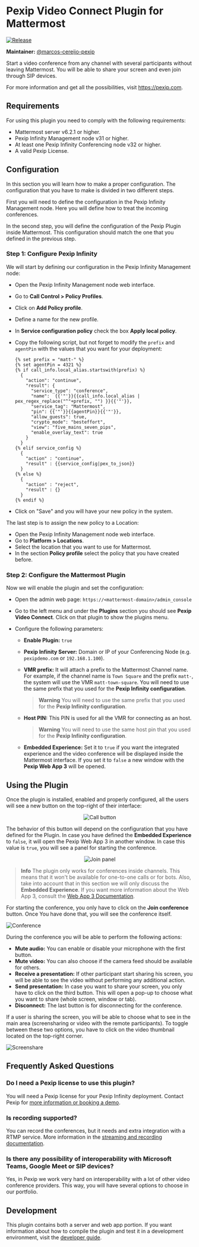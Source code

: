 # Pexip Video Connect Plugin for Mattermost

[![Release](https://img.shields.io/github/v/release/pexip/pexip-mattermost-plugin)](https://github.com/pexip/pexip-mattermost-plugin/releases/latest)

**Maintainer:** [@marcos-cereijo-pexip](https://github.com/marcos-cereijo-pexip)

Start a video conference from any channel with several participants without leaving Mattermost. You will be able to share your screen and even join through SIP devices.

For more information and get all the possibilities, visit https://pexip.com.

## Requirements

For using this plugin you need to comply with the following requirements:

- Mattermost server v6.2.1 or higher.
- Pexip Infinity Management node v31 or higher.
- At least one Pexip Infinity Conferencing node v32 or higher.
- A valid Pexip License.

## Configuration

In this section you will learn how to make a proper configuration. The configuration that you have to make is divided in two different steps.

First you will need to define the configuration in the Pexip Infinity Management node. Here you will define how to treat the incoming conferences.

In the second step, you will define the configuration of the Pexip Plugin inside Mattermost. This configuration should match the one that you defined in the previous step.

### Step 1: Configure Pexip Infinity

We will start by defining our configuration in the Pexip Infinity Management node:

- Open the Pexip Infinity Management node web interface. 

- Go to **Call Control > Policy Profiles**.

- Click on **Add Policy profile**.

- Define a name for the new profile.

- In **Service configuration policy** check the box **Apply local policy**.

- Copy the following script, but not forget to modify the `prefix` and `agentPin` with the values that you want for your deployment:

  ```jinja
  {% set prefix = "matt-" %}
  {% set agentPin = 4321 %}
  {% if call_info.local_alias.startswith(prefix) %}
    {
      "action": "continue",
      "result": {
        "service_type": "conference",
        "name":  {{'"'}}{{call_info.local_alias | pex_regex_replace("^"+prefix, "") }}{{'"'}},
        "service_tag": "Mattermost",
        "pin": {{'"'}}{{agentPin}}{{'"'}},
        "allow_guests": true,
        "crypto_mode": "besteffort",
        "view": "five_mains_seven_pips",
        "enable_overlay_text": true
      }
    }
  {% elif service_config %}
    {
      "action" : "continue",
      "result" : {{service_config|pex_to_json}}
    }
  {% else %}
    {
      "action" : "reject",
      "result" : {}
    }
  {% endif %}
  ```
- Click on "Save" and you will have your new policy in the system.

The last step is to assign the new policy to a Location:

- Open the Pexip Infinity Management node web interface.
- Go to **Platform > Locations**.
- Select the location that you want to use for Mattermost.
- In the section **Policy profile** select the policy that you have created before.

### Step 2: Configure the Mattermost Plugin

Now we will enable the plugin and set the configuration:

- Open the admin web page: `https://<mattermost-domain>/admin_console`

- Go to the left menu and under the **Plugins** section you should see **Pexip Video Connect**. Click on that plugin to show the plugins menu.

- Configure the following parameters:

  - **Enable Plugin:** `true`

  - **Pexip Infinity Server:** Domain or IP of your Conferencing Node (e.g. `pexipdemo.com` or `192.168.1.100`).

  - **VMR prefix:** It will attach a prefix to the Mattermost Channel name. For example, if the channel name is `Town Square` and the prefix `matt-`, the system will use the VMR `matt-town-square`. You will need to use the same prefix that you used for the **Pexip Infinity configuration**.

    > **Warning**
    > You will need to use the same prefix that you used for the **Pexip Infinity configuration**.

  - **Host PIN:** This PIN is used for all the VMR for connecting as an host.

    > **Warning**
    > You will need to use the same host pin that you used for the **Pexip Infinity configuration**.

  - **Embedded Experience:** Set it to `true` if you want the integrated experience and the video conference will be displayed inside the Mattermost interface. If you set it to `false` a new window with the **Pexip Web App 3** will be opened.

## Using the Plugin

Once the plugin is installed, enabled and properly configured, all the users will see a new button on the top-right of their interface:

<p align="center">
  <img src="./docs/images/buttons/call-button.png" alt="Call button"/>
</p>

The behavior of this button will depend on the configuration that you have defined for the Plugin. In case you have defined the **Embedded Experience** to `false`, it will open the Pexip Web App 3 in another window. In case this value is `true`, you will see a panel for starting the conference.

<p align="center">
  <img src="./docs/images/join-panel.png" alt="Join panel"/>
</p>

> **Info**
> The plugin only works for conferences inside channels. This means that it won't be available for one-to-one calls or for bots. Also, take into account that in this section we will only discuss the **Embedded Experience**. If you want more information about the Web App 3, consult the [Web App 3 Documentation](https://docs.pexip.com/clients/using_webapp3.htm).


For starting the conference, you only have to click on the **Join conference** button. Once You have done that, you will see the conference itself.

<p style="width: 512px; margin: auto">
  <img src="./docs/images/conference.png" alt="Conference"/>
</p>

During the conference you will be able to perform the following actions:

- **Mute audio:** You can enable or disable your microphone with the first button.
- **Mute video:** You can also choose if the camera feed should be available for others.
- **Receive a presentation:** If other participant start sharing his screen, you will be able to see the video without performing any additional action.
- **Send presentation:** In case you want to share your screen, you only have to click on the third button. This will open a pop-up to choose what you want to share (whole screen, window or tab).
- **Disconnect:** The last button is for disconnecting for the conference.

If a user is sharing the screen, you will be able to choose what to see in the main area (screensharing or video with the remote participants). To toggle between these two options, you have to click on the video thumbnail located on the top-right corner.

<p style="width: 512px; margin: auto">
  <img src="./docs/images/screenshare.png" alt="Screenshare"/>
</p>

## Frequently Asked Questions

### Do I need a Pexip license to use this plugin?

You will need a Pexip license for your Pexip Infinity deployment. Contact Pexip for [more information or booking a demo](https://www.pexip.com/demo).

### Is recording supported?

You can record the conferences, but it needs and extra integration with a RTMP service. More information in the [streaming and recording documentation](https://docs.pexip.com/admin/streaming.htm).


### Is there any possibility of interoperability with Microsoft Teams, Google Meet or SIP devices?

Yes, in Pexip we work very hard on interoperability with a lot of other video conference providers. This way, you will have several options to choose in our portfolio.

## Development

This plugin contains both a server and web app portion. If you want information about how to compile the plugin and test it in a development environment, visit the [developer guide](docs/DEVELOPMENT.md).
